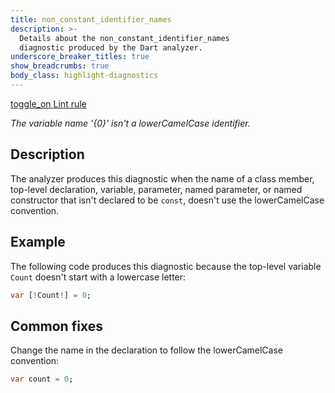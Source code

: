 ```yaml
---
title: non_constant_identifier_names
description: >-
  Details about the non_constant_identifier_names
  diagnostic produced by the Dart analyzer.
underscore_breaker_titles: true
show_breadcrumbs: true
body_class: highlight-diagnostics
---
```


<div class="tags">
  <a class="tag-label"
      href="/tools/linter-rules/non_constant_identifier_names"
      title="Learn about the lint rule that enables this diagnostic."
      aria-label="Learn about the lint rule that enables this diagnostic."
      target="_blank">
    <span class="material-symbols" aria-hidden="true">toggle_on</span>
    <span>Lint rule</span>
  </a>
</div>

_The variable name '{0}' isn't a lowerCamelCase identifier._

## Description

The analyzer produces this diagnostic when the name of a class member,
top-level declaration, variable, parameter, named parameter, or named
constructor that isn't declared to be `const`, doesn't use the
lowerCamelCase convention.

## Example

The following code produces this diagnostic because the top-level variable
`Count` doesn't start with a lowercase letter:

```dart
var [!Count!] = 0;
```

## Common fixes

Change the name in the declaration to follow the lowerCamelCase
convention:

```dart
var count = 0;
```
